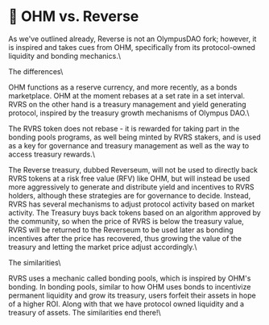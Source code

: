 # 🔀 OHM vs. Reverse

As we've outlined already, Reverse is not an OlympusDAO fork; however, it is inspired and takes cues from OHM, specifically from its protocol-owned liquidity and bonding mechanics.\


The differences\



OHM functions as a reserve currency, and more recently, as a bonds marketplace. OHM at the moment rebases at a set rate in a set interval. RVRS on the other hand is a treasury management and yield generating protocol, inspired by the treasury growth mechanisms of Olympus DAO.\


The RVRS token does not rebase - it is rewarded for taking part in the bonding pools programs, as well being minted by RVRS stakers, and is used as a key for governance and treasury management as well as the way to access treasury rewards.\


The Reverse treasury, dubbed Reverseum, will not be used to directly back RVRS tokens at a risk free value (RFV) like OHM, but will instead be used more aggressively to generate and distribute yield and incentives to RVRS holders, although these strategies are for governance to decide. Instead, RVRS has several mechanisms to adjust protocol activity based on market activity. The Treasury buys back tokens based on an algorithm approved by the community, so when the price of RVRS is below the treasury value, RVRS will be returned to the Reverseum to be used later as bonding incentives after the price has recovered, thus growing the value of the treasury and letting the market price adjust accordingly.\


The similarities\



RVRS uses a mechanic called bonding pools, which is inspired by OHM's bonding. In bonding pools, similar to how OHM uses bonds to incentivize permanent liquidity and grow its treasury, users forfeit their assets in hope of a higher ROI. Along with that we have protocol owned liquidity and a treasury of assets. The similarities end there!\


